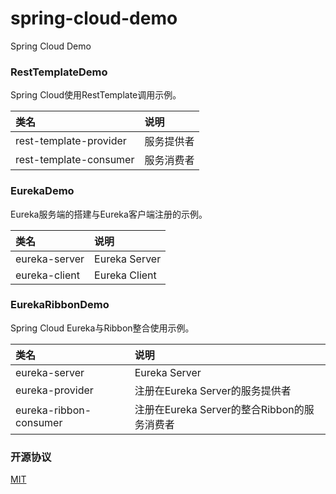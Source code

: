# spring-cloud-demo

Spring Cloud Demo

### RestTemplateDemo

Spring Cloud使用RestTemplate调用示例。

|类名|说明|
|:----|:----|
|rest-template-provider|服务提供者|
|rest-template-consumer|服务消费者|

### EurekaDemo

Eureka服务端的搭建与Eureka客户端注册的示例。

|类名|说明|
|:----|:----|
|eureka-server|Eureka Server|
|eureka-client|Eureka Client|

### EurekaRibbonDemo

Spring Cloud Eureka与Ribbon整合使用示例。

|类名|说明|
|:----|:----|
|eureka-server|Eureka Server|
|eureka-provider|注册在Eureka Server的服务提供者|
|eureka-ribbon-consumer|注册在Eureka Server的整合Ribbon的服务消费者|

### 开源协议

[MIT](./LICENSE)